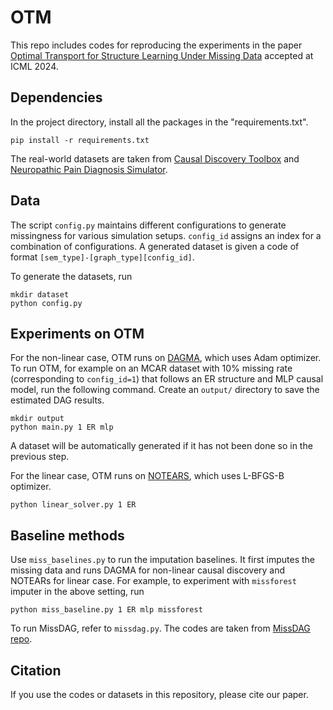 # OTM
This repo includes codes for reproducing the experiments in the paper [Optimal Transport for Structure Learning Under Missing Data](https://arxiv.org/abs/2402.15255)
 accepted at ICML 2024.

## Dependencies
In the project directory, install all the packages in the "requirements.txt".
```
pip install -r requirements.txt
```
The real-world datasets are taken from [Causal Discovery Toolbox](https://fentechsolutions.github.io/CausalDiscoveryToolbox/html/index.html) and [Neuropathic Pain Diagnosis Simulator](https://github.com/TURuibo/Neuropathic-Pain-Diagnosis-Simulator). 

## Data
The script `config.py` maintains different configurations to generate missingness for various simulation setups. 
`config_id` assigns an index for a combination of configurations. A generated dataset is given a code of format `[sem_type]-[graph_type][config_id]`. 

To generate the datasets, run
```
mkdir dataset
python config.py
```

## Experiments on OTM
For the non-linear case, OTM runs on [DAGMA](https://arxiv.org/abs/2209.08037), which uses Adam optimizer. To run OTM, for example on an MCAR dataset with 10% missing rate (corresponding to `config_id=1`) that follows an ER structure and MLP causal model, run the following command. Create an `output/` directory to save the estimated DAG results. 
```
mkdir output
python main.py 1 ER mlp
```
A dataset will be automatically generated if it has not been done so in the previous step. 

For the linear case, OTM runs on [NOTEARS](https://arxiv.org/abs/1803.01422), which uses L-BFGS-B optimizer. 
```
python linear_solver.py 1 ER
```
## Baseline methods
Use `miss_baselines.py` to run the imputation baselines. It first imputes the missing data and runs DAGMA for non-linear causal discovery and NOTEARs for linear case. 
For example, to experiment with `missforest` imputer in the above setting, run 
```
python miss_baseline.py 1 ER mlp missforest
```
To run MissDAG, refer to `missdag.py`. The codes are taken from [MissDAG repo](https://github.com/ErdunGAO/MissDAG). 

## Citation
If you use the codes or datasets in this repository, please cite our paper.


